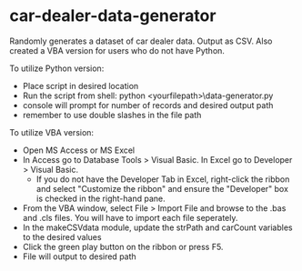 # car-dealer-data-generator
Randomly generates a dataset of car dealer data. Output as CSV. Also created a VBA version for users who do not have Python.

To utilize Python version:
  * Place script in desired location
  * Run the script from shell: python \<yourfilepath>\\data-generator.py
  * console will prompt for number of records and desired output path
  * remember to use double slashes in the file path

To utilize VBA version:
 * Open MS Access or MS Excel
 * In Access go to Database Tools > Visual Basic. In Excel go to Developer > Visual Basic. 
      * If you do not have the Developer Tab in Excel, right-click the ribbon and select "Customize the ribbon" and ensure the "Developer" box is checked in the right-hand pane.
 * From the VBA window, select File > Import File and browse to the .bas and .cls files. You will have to import each file seperately. 
 * In the makeCSVdata module, update the strPath and carCount variables to the desired values
 * Click the green play button on the ribbon or press F5.
 * File will output to desired path
